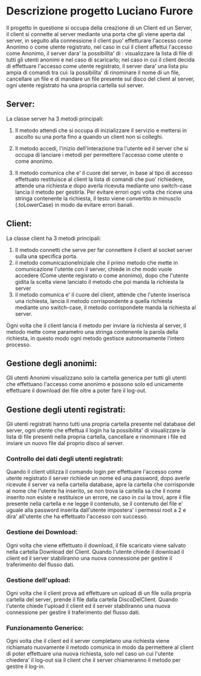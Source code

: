 # Descrizione progetto Luciano Furore

Il progetto in questione si occupa della creazione di un Client ed un Server, il client si connette al server mediante una porta che gli viene aperta dal server, in seguito alla connessione il client puo' effetturare l'accesso come Anonimo o come utente registrato, nel caso in cui il client affettui l'accesso come Anonimo, il server dara' la possibilita' di : visualizzare la lista di file di tutti gli utenti anonimi e nel caso di scaricarlo; nel caso in cui il client decida di effettuare l'accesso come utente registrato, il server dara' una lista piu ampia di comandi tra cui: la possibilita' di rinominare il nome di un file, cancellare un file e di mandare un file presente sul disco del client al server, ogni utente registrato ha una propria cartella sul server.

## Server:
La classe server ha 3 metodi principali:
1) Il metodo attendi che si occupa di inizializzare il servizio e mettersi in ascolto su una porta fino a quando un client non si colleghi.

2) Il metodo accedi, l'inizio dell'interazione tra l'utente ed il server che si occupa di lanciare i metodi per permettere l'accesso come utente o come anonimo.

3) Il metodo comunica che e' il cuore del server, in base al tipo di accesso effettuato restituisce al client la lista di comandi che puo' richiedere, attende una richiesta e dopo averla ricevuta mediante uno switch-case lancia il metodo per gestirla.
Per evitare errori ogni volta che riceve una stringa contenente la richiesta, il testo viene convertito in minusclo (.toLowerCase) in modo da evitare errori banali.

## Client:
La classe client ha 3 metodi principali:
1) Il metodo connetti che serve per far connettere il client al socket server sulla una specifica porta.
2) il metodo comunicazioneIniziale che il primo metodo che mette in comunicazione l'utente con il server, chiede in che modo vuole accedere (Come utente regisrato o come anonimo), dopo che l'utente gidita la scelta viene lanciato il metodo che poi manda la richiesta la server
3) il metodo comunica e' il cuore del client, attende che l'utente inserisca una richiesta, lancia il metodo corrispondente a quella richiesta mediante uno switch-case, il metodo corrispondete manda la richiesta al server.

Ogni volta che il client lancia il metodo per inviare la richiesta al server, il metodo mette come parametro una stringa contenente la parola della richiesta, in questo modo ogni metodo gestisce autonomamente l'intero processo.



## Gestione degli anonimi:

Gli utenti Anonimi visualizzano solo la cartella generica per tutti gli utenti che effettuano l'accesso come anonimo e possono solo ed unicamente effettuare il download dei file oltre a poter fare il log-out.

## Gestione degli utenti registrati:

Gli utenti registrati hanno tutti una propria cartella presente nel database del server, ogni utente che effettua il login ha la possibilita' di visualizzare la lista di file presenti nella propria cartella, cancellare e rinominare i file ed inviare un nuovo file dal proprio disco al server.

### Controllo dei dati degli utenti registrati:

Quando il client utilizza il comando login per effettuare l'accesso come utente registrato il server richiede un nome ed una password, dopo averle ricevute il server va nella cartella database, apre la cartella che corrisponde al nome che l'utente ha inserito, se non trova la cartella sa che il nome inserito non esiste e restituisce un errore, ne caso in cui la trovi, apre il file presente nella cartella e ne legge il contenuto, se il contenuto del file e' uguale alla password inserita dall'utente impostera' i permessi root a 2 e dira' all'utente che ha effettuato l'accesso con successo.

### Gestione dei Download:

Ogni volta che viene effettuato il download, il file scaricato viene salvato nella cartella Download del Client.
Quando l'utente chiede il download il client ed il server stabiliranno una nuova connessione per gestire il traferimento del flusso dati.

### Gestione dell'upload:

Ogni volta che il client prova ad effettuare un upload di un file sulla propria cartella del server, prende il file dalla cartella DiscoDelClient.
Quando l'utente chiede l'upload il client ed il server stabiliranno una nuova connessione per gestire il traferimento del flusso dati.

### Funzionamento Generico:
Ogni volta che il client ed il server completano una richiesta viene richiamato nuovamente il metodo comunica in modo da permettere al client di poter effettuare una nuova richiesta, solo nel caso un cui l'utente chiedera' il log-out sia il client che il server chiameranno il metodo per gestire il log-in.
